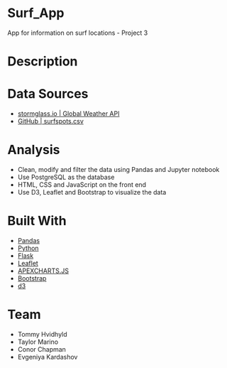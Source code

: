# Surf_App
App for information on surf locations - Project 3

# Description
>
>

# Data Sources
- [stormglass.io | Global Weather API](https://stormglass.io/)
- [GitHub | surfspots.csv](https://github.com/jcconnell/msw/blob/master/data/surfspots.csv)

# Analysis
- Clean, modify and filter the data using Pandas and Jupyter notebook
- Use PostgreSQL as the database
- HTML, CSS and JavaScript on the front end
- Use D3, Leaflet and Bootstrap to visualize the data

# Built With
- [Pandas](https://pandas.pydata.org/)
- [Python](https://www.python.org/)
- [Flask](https://flask.palletsprojects.com/en/2.2.x/)
- [Leaflet](https://leafletjs.com/)
- [APEXCHARTS.JS](https://apexcharts.com/)
- [Bootstrap](https://getbootstrap.com/)
- [d3](https://d3js.org/)

# Team
- Tommy Hvidhyld
- Taylor Marino
- Conor Chapman
- Evgeniya Kardashov
